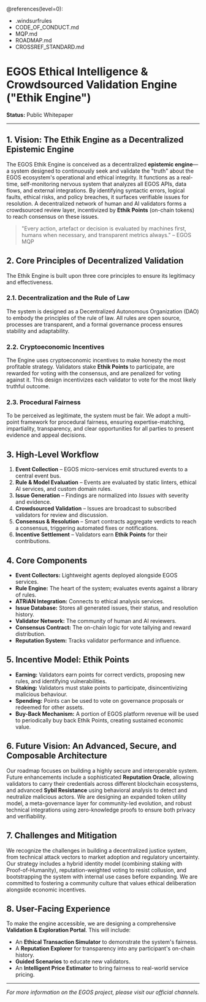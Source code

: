 @references(level=0):
 - .windsurfrules
 - CODE_OF_CONDUCT.md
 - MQP.md
 - ROADMAP.md
 - CROSSREF_STANDARD.md

# EGOS Ethical Intelligence & Crowdsourced Validation Engine ("Ethik Engine")

**Status:** Public Whitepaper

---

## 1. Vision: The Ethik Engine as a Decentralized Epistemic Engine

The EGOS Ethik Engine is conceived as a decentralized **epistemic engine**—a system designed to continuously seek and validate the "truth" about the EGOS ecosystem's operational and ethical integrity. It functions as a real-time, self-monitoring nervous system that analyzes all EGOS APIs, data flows, and external integrations. By identifying syntactic errors, logical faults, ethical risks, and policy breaches, it surfaces verifiable issues for resolution. A decentralized network of human and AI validators forms a crowdsourced review layer, incentivized by **Ethik Points** (on-chain tokens) to reach consensus on these issues.

> "Every action, artefact or decision is evaluated by machines first, humans when necessary, and transparent metrics always." – EGOS MQP

## 2. Core Principles of Decentralized Validation

The Ethik Engine is built upon three core principles to ensure its legitimacy and effectiveness.

### 2.1. Decentralization and the Rule of Law
The system is designed as a Decentralized Autonomous Organization (DAO) to embody the principles of the rule of law. All rules are open source, processes are transparent, and a formal governance process ensures stability and adaptability.

### 2.2. Cryptoeconomic Incentives
The Engine uses cryptoeconomic incentives to make honesty the most profitable strategy. Validators stake **Ethik Points** to participate, are rewarded for voting with the consensus, and are penalized for voting against it. This design incentivizes each validator to vote for the most likely truthful outcome.

### 2.3. Procedural Fairness
To be perceived as legitimate, the system must be fair. We adopt a multi-point framework for procedural fairness, ensuring expertise-matching, impartiality, transparency, and clear opportunities for all parties to present evidence and appeal decisions.

## 3. High-Level Workflow

1.  **Event Collection** – EGOS micro-services emit structured events to a central event bus.
2.  **Rule & Model Evaluation** – Events are evaluated by static linters, ethical AI services, and custom domain rules.
3.  **Issue Generation** – Findings are normalized into *Issues* with severity and evidence.
4.  **Crowdsourced Validation** – Issues are broadcast to subscribed validators for review and discussion.
5.  **Consensus & Resolution** – Smart contracts aggregate verdicts to reach a consensus, triggering automated fixes or notifications.
6.  **Incentive Settlement** – Validators earn **Ethik Points** for their contributions.

## 4. Core Components

*   **Event Collectors:** Lightweight agents deployed alongside EGOS services.
*   **Rule Engine:** The heart of the system; evaluates events against a library of rules.
*   **ATRiAN Integration:** Connects to ethical analysis services.
*   **Issue Database:** Stores all generated issues, their status, and resolution history.
*   **Validator Network:** The community of human and AI reviewers.
*   **Consensus Contract:** The on-chain logic for vote tallying and reward distribution.
*   **Reputation System:** Tracks validator performance and influence.

## 5. Incentive Model: Ethik Points

*   **Earning:** Validators earn points for correct verdicts, proposing new rules, and identifying vulnerabilities.
*   **Staking:** Validators must stake points to participate, disincentivizing malicious behaviour.
*   **Spending:** Points can be used to vote on governance proposals or redeemed for other assets.
*   **Buy-Back Mechanism:** A portion of EGOS platform revenue will be used to periodically buy back Ethik Points, creating sustained economic value.

## 6. Future Vision: An Advanced, Secure, and Composable Architecture

Our roadmap focuses on building a highly secure and interoperable system. Future enhancements include a sophisticated **Reputation Oracle**, allowing validators to carry their credentials across different blockchain ecosystems, and advanced **Sybil Resistance** using behavioral analysis to detect and neutralize malicious actors. We are designing an expanded token utility model, a meta-governance layer for community-led evolution, and robust technical integrations using zero-knowledge proofs to ensure both privacy and verifiability.

## 7. Challenges and Mitigation

We recognize the challenges in building a decentralized justice system, from technical attack vectors to market adoption and regulatory uncertainty. Our strategy includes a hybrid identity model (combining staking with Proof-of-Humanity), reputation-weighted voting to resist collusion, and bootstrapping the system with internal use cases before expanding. We are committed to fostering a community culture that values ethical deliberation alongside economic incentives.

## 8. User-Facing Experience

To make the engine accessible, we are designing a comprehensive **Validation & Exploration Portal**. This will include:

*   An **Ethical Transaction Simulator** to demonstrate the system's fairness.
*   A **Reputation Explorer** for transparency into any participant's on-chain history.
*   **Guided Scenarios** to educate new validators.
*   An **Intelligent Price Estimator** to bring fairness to real-world service pricing.

---
*For more information on the EGOS project, please visit our official channels.*
